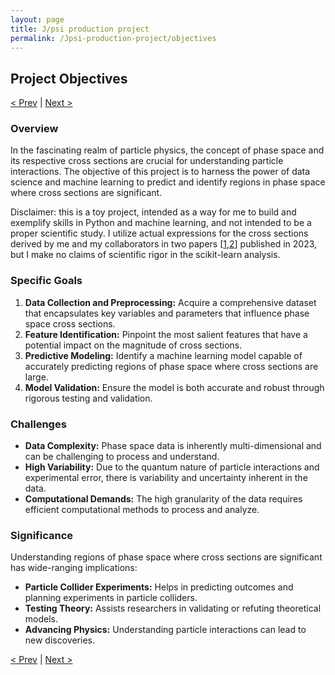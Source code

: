 ```yaml
---
layout: page
title: J/psi production project
permalink: /Jpsi-production-project/objectives
---
```


## Project Objectives
[< Prev](proj-1.markdown) | [Next >](proj-3.markdown)

### Overview

In the fascinating realm of particle physics, the concept of phase space and its respective cross sections are crucial for understanding particle interactions. The objective of this project is to harness the power of data science and machine learning to predict and identify regions in phase space where cross sections are significant.

Disclaimer: this is a toy project, intended as a way for me to build and exemplify skills in Python and machine learning, and not intended to be a proper scientific study.  I utilize actual expressions for the cross sections derived by me and my collaborators in two papers [[1](https://arxiv.org/pdf/2308.08605),[2](https://arxiv.org/pdf/2310.13737)] published in 2023, but I make no claims of scientific rigor in the scikit-learn analysis.   

### Specific Goals

1. **Data Collection and Preprocessing:** Acquire a comprehensive dataset that encapsulates key variables and parameters that influence phase space cross sections.
2. **Feature Identification:** Pinpoint the most salient features that have a potential impact on the magnitude of cross sections.
3. **Predictive Modeling:** Identify a machine learning model capable of accurately predicting regions of phase space where cross sections are large.
4. **Model Validation:** Ensure the model is both accurate and robust through rigorous testing and validation.

### Challenges

- **Data Complexity:** Phase space data is inherently multi-dimensional and can be challenging to process and understand.
- **High Variability:** Due to the quantum nature of particle interactions and experimental error, there is variability and uncertainty inherent in the data.
- **Computational Demands:** The high granularity of the data requires efficient computational methods to process and analyze.

### Significance

Understanding regions of phase space where cross sections are significant has wide-ranging implications:

- **Particle Collider Experiments:** Helps in predicting outcomes and planning experiments in particle colliders.
- **Testing Theory:** Assists researchers in validating or refuting theoretical models.
- **Advancing Physics:** Understanding particle interactions can lead to new discoveries.


[< Prev](proj-1.markdown) | [Next >](proj-3.markdown)

